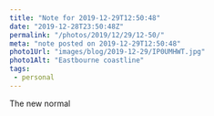 ```yaml
---
title: "Note for 2019-12-29T12:50:48"
date: "2019-12-28T23:50:48Z"
permalink: "/photos/2019/12/29/12-50/"
meta: "note posted on 2019-12-29T12:50:48"
photo1Url: "images/blog/2019-12-29/IP0UMHWT.jpg"
photo1Alt: "Eastbourne coastline"
tags:
 - personal
---
```

The new normal

